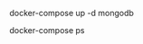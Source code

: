 <!-- levantar servicio
up mongobd -->

docker-compose up -d mongodb

<!-- inspeccionar si el servicio quedo corriendo
cheeck -->

docker-compose ps
